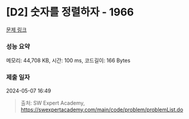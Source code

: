 # [D2] 숫자를 정렬하자 - 1966 

[문제 링크](https://swexpertacademy.com/main/code/problem/problemDetail.do?contestProbId=AV5PrmyKAWEDFAUq) 

### 성능 요약

메모리: 44,708 KB, 시간: 100 ms, 코드길이: 166 Bytes

### 제출 일자

2024-05-07 16:49



> 출처: SW Expert Academy, https://swexpertacademy.com/main/code/problem/problemList.do